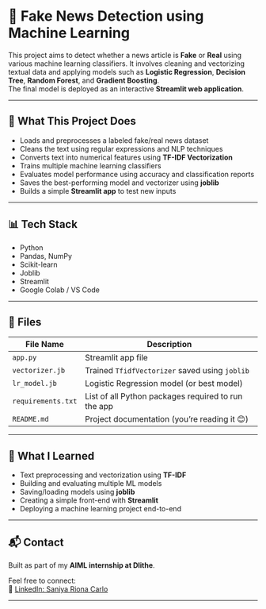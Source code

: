# 📰 Fake News Detection using Machine Learning

This project aims to detect whether a news article is **Fake** or **Real** using various machine learning classifiers. It involves cleaning and vectorizing textual data and applying models such as **Logistic Regression**, **Decision Tree**, **Random Forest**, and **Gradient Boosting**.  
The final model is deployed as an interactive **Streamlit web application**.

---

## 🚀 What This Project Does

- Loads and preprocesses a labeled fake/real news dataset
- Cleans the text using regular expressions and NLP techniques
- Converts text into numerical features using **TF-IDF Vectorization**
- Trains multiple machine learning classifiers
- Evaluates model performance using accuracy and classification reports
- Saves the best-performing model and vectorizer using **joblib**
- Builds a simple **Streamlit app** to test new inputs

---

## 📊 Tech Stack

- Python  
- Pandas, NumPy  
- Scikit-learn  
- Joblib  
- Streamlit  
- Google Colab / VS Code

---

## 📂 Files

| File Name         | Description                                           |
|------------------|-------------------------------------------------------|
| `app.py`         | Streamlit app file                                    |
| `vectorizer.jb`  | Trained `TfidfVectorizer` saved using `joblib`        |
| `lr_model.jb`    | Logistic Regression model (or best model)             |
| `requirements.txt`| List of all Python packages required to run the app |
| `README.md`      | Project documentation (you’re reading it 😊)          |

---

## 🧠 What I Learned

- Text preprocessing and vectorization using **TF-IDF**
- Building and evaluating multiple ML models
- Saving/loading models using **joblib**
- Creating a simple front-end with **Streamlit**
- Deploying a machine learning project end-to-end

---

## 📬 Contact

Built as part of my **AIML internship at Dlithe**.

Feel free to connect:  
🔗 [LinkedIn: Saniya Riona Carlo](https://www.linkedin.com/in/saniya-riona-carlo)

---


